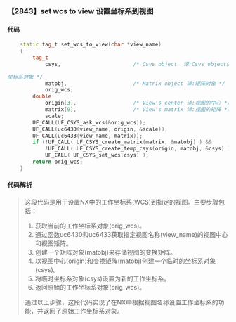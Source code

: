 ### 【2843】set wcs to view 设置坐标系到视图

#### 代码

```cpp
    static tag_t set_wcs_to_view(char *view_name)  
    {  
        tag_t  
            csys,                       /* Csys object  译:Csys object的翻译是：

坐标系对象 */  
            matobj,                     /* Matrix object 译:矩阵对象 */  
            orig_wcs;  
        double  
            origin[3],                  /* View's center 译:视图的中心 */  
            matrix[9],                  /* View's matrix 译:视图的矩阵 */  
            scale;  
        UF_CALL(UF_CSYS_ask_wcs(&orig_wcs));  
        UF_CALL(uc6430(view_name, origin, &scale));  
        UF_CALL(uc6433(view_name, matrix));  
        if (!UF_CALL( UF_CSYS_create_matrix(matrix, &matobj) ) &&  
            !UF_CALL( UF_CSYS_create_temp_csys(origin, matobj, &csys) ))  
            UF_CALL( UF_CSYS_set_wcs(csys) );  
        return orig_wcs;  
    }

```

#### 代码解析

> 这段代码是用于设置NX中的工作坐标系(WCS)到指定的视图。主要步骤包括：
>
> 1. 获取当前的工作坐标系对象(orig_wcs)。
> 2. 通过函数uc6430和uc6433获取指定视图名称(view_name)的视图中心和视图矩阵。
> 3. 创建一个矩阵对象(matobj)来存储视图的变换矩阵。
> 4. 以视图中心(origin)和变换矩阵(matobj)创建一个临时的坐标系对象(csys)。
> 5. 将临时坐标系对象(csys)设置为新的工作坐标系。
> 6. 返回原始的工作坐标系对象(orig_wcs)。
>
> 通过以上步骤，这段代码实现了在NX中根据视图名称设置工作坐标系的功能，并返回了原始工作坐标系对象。
>
